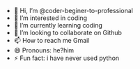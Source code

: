 - 👋 Hi, I’m @coder-beginer-to-professional
- 👀 I’m interested in coding
- 🌱 I’m currently learning coding
- 💞️ I’m looking to collaborate on Github
- 📫 How to reach me Gmail
- 😄 Pronouns: he?him
- ⚡ Fun fact: i have never used python

<!---
coder-beginer-to-professional/coder-beginer-to-professional is a ✨ special ✨ repository because its `README.md` (this file) appears on your GitHub profile.
You can click the Preview link to take a look at your changes.
--->
